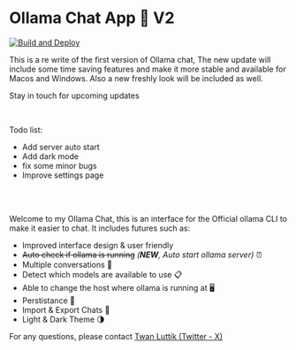 # Ollama Chat App 🐐 V2

[![Build and Deploy](https://github.com/ollama-interface/Ollama-Gui/actions/workflows/build-and-deploy.yml/badge.svg?branch=main)](https://github.com/ollama-interface/Ollama-Gui/actions/workflows/build-and-deploy.yml)

<!-- [![Build and Deploy](https://github.com/ollama-interface/Ollama-Gui/actions/workflows/build-and-deploy.yml/badge.svg?branch=main)](https://github.com/ollama-interface/Ollama-Gui/actions/workflows/build-and-deploy.yml) -->

This is a re write of the first version of Ollama chat, The new update will include some time saving features and make it more stable and available for Macos and Windows. Also a new freshly look will be included as well.
<br />

Stay in touch for upcoming updates

<br />

Todo list:

- Add server auto start
- Add dark mode
- fix some minor bugs
- Improve settings page

<br />
<br />

Welcome to my Ollama Chat, this is an interface for the Official ollama CLI to make it easier to chat. It includes futures such as:

- Improved interface design & user friendly
- ~~Auto check if ollama is running~~ _(**NEW**, Auto start ollama server)_ ⏰
- Multiple conversations 💬
- Detect which models are available to use 📋
- Able to change the host where ollama is running at 🖥️
- Perstistance 📀
- Import & Export Chats 🚛
- Light & Dark Theme 🌗

For any questions, please contact [Twan Luttik (Twitter - X)](https://twitter.com/twanluttik)
